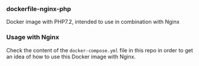 ### dockerfile-nginx-php

Docker image with PHP7.2, intended to use in combination with Nginx

### Usage with Nginx

Check the content of the `docker-compose.yml` file in this repo in order to get an idea of how to use this Docker image with Nginx.